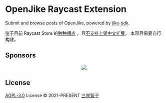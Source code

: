 # OpenJike Raycast Extension

Submit and browse posts of OpenJike, powered by [jike-sdk](https://github.com/open-jike/jike-sdk).

鉴于目前 Raycast Store 的[种种槽点](https://twitter.com/sanxiaozhizi/status/1553977488896065536)
，且[不支持上架中文扩展](https://github.com/raycast/extensions/pull/2433#issuecomment-1217498786)，
本项目需要自行构建。

## Sponsors

<p align="center">
  <a href="https://cdn.jsdelivr.net/gh/sxzz/sponsors/sponsors.svg">
    <img src='https://cdn.jsdelivr.net/gh/sxzz/sponsors/sponsors.svg'/>
  </a>
</p>

## License

[AGPL-3.0](./LICENSE) License © 2021-PRESENT [三咲智子](https://github.com/sxzz)
